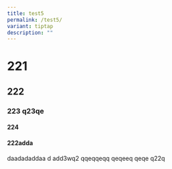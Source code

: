 ```yaml
---
title: test5
permalink: /test5/
variant: tiptap
description: ""
---
```

<h1>221</h1><h2>222</h2><h3>223 q23qe</h3><h4>224</h4><h4>222adda</h4><p>daadadaddaa d add3wq2 qqeqqeqq qeqeeq qeqe q22q</p>